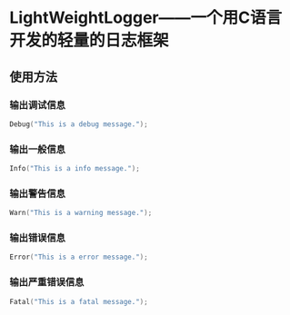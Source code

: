 # LightWeightLogger——一个用C语言开发的轻量的日志框架
## 使用方法
### 输出调试信息  
```C
Debug("This is a debug message.");
```
### 输出一般信息  
```C
Info("This is a info message.");
```
### 输出警告信息  
```C
Warn("This is a warning message.");
```
### 输出错误信息  
```C
Error("This is a error message.");
```
### 输出严重错误信息  
```C
Fatal("This is a fatal message.");
```
